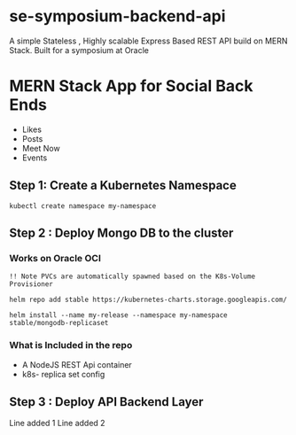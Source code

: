 # se-symposium-backend-api
A simple Stateless , Highly scalable Express Based REST API build on MERN Stack. Built for a symposium at Oracle 

# MERN Stack App for Social Back Ends 
* Likes 
* Posts
* Meet Now 
* Events

## Step 1: Create a Kubernetes Namespace 
``` kubectl create namespace my-namespace ```

## Step 2 : Deploy Mongo DB to the cluster
### Works on Oracle OCI 

```!! Note PVCs are automatically spawned based on the K8s-Volume Provisioner ```

``` helm repo add stable https://kubernetes-charts.storage.googleapis.com/ ```

``` helm install --name my-release --namespace my-namespace stable/mongodb-replicaset ```

### What is Included in the repo
* A NodeJS REST Api container
* k8s- replica set config 

## Step 3 : Deploy API Backend Layer 


Line added 1
Line added 2




